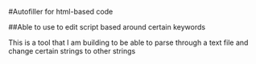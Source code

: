 #Autofiller for html-based code

##Able to use to edit script based around certain keywords

This is a tool that I am building to be able to parse through a text file and change certain strings to other strings
